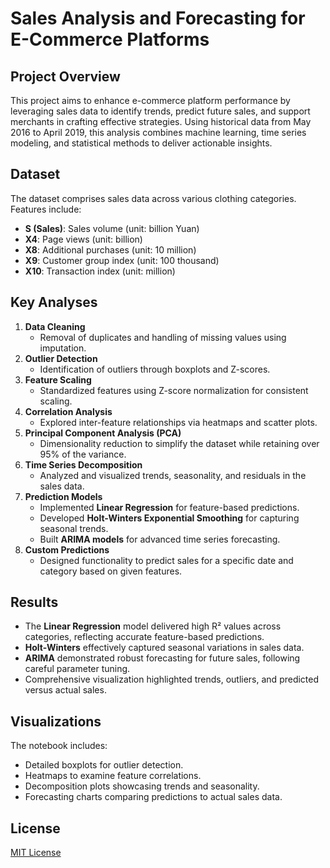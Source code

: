 # Sales Analysis and Forecasting for E-Commerce Platforms

## Project Overview
This project aims to enhance e-commerce platform performance by leveraging sales data to identify trends, predict future sales, and support merchants in crafting effective strategies. Using historical data from May 2016 to April 2019, this analysis combines machine learning, time series modeling, and statistical methods to deliver actionable insights.

## Dataset
The dataset comprises sales data across various clothing categories. Features include:
- **S (Sales)**: Sales volume (unit: billion Yuan)
- **X4**: Page views (unit: billion)
- **X8**: Additional purchases (unit: 10 million)
- **X9**: Customer group index (unit: 100 thousand)
- **X10**: Transaction index (unit: million)

## Key Analyses
1. **Data Cleaning**
   - Removal of duplicates and handling of missing values using imputation.
2. **Outlier Detection**
   - Identification of outliers through boxplots and Z-scores.
3. **Feature Scaling**
   - Standardized features using Z-score normalization for consistent scaling.
4. **Correlation Analysis**
   - Explored inter-feature relationships via heatmaps and scatter plots.
5. **Principal Component Analysis (PCA)**
   - Dimensionality reduction to simplify the dataset while retaining over 95% of the variance.
6. **Time Series Decomposition**
   - Analyzed and visualized trends, seasonality, and residuals in the sales data.
7. **Prediction Models**
   - Implemented **Linear Regression** for feature-based predictions.
   - Developed **Holt-Winters Exponential Smoothing** for capturing seasonal trends.
   - Built **ARIMA models** for advanced time series forecasting.
8. **Custom Predictions**
   - Designed functionality to predict sales for a specific date and category based on given features.
   
## Results
- The **Linear Regression** model delivered high R² values across categories, reflecting accurate feature-based predictions.
- **Holt-Winters** effectively captured seasonal variations in sales data.
- **ARIMA** demonstrated robust forecasting for future sales, following careful parameter tuning.
- Comprehensive visualization highlighted trends, outliers, and predicted versus actual sales.

## Visualizations
The notebook includes:
- Detailed boxplots for outlier detection.
- Heatmaps to examine feature correlations.
- Decomposition plots showcasing trends and seasonality.
- Forecasting charts comparing predictions to actual sales data.


## License
[MIT License](LICENSE)
